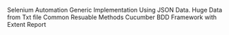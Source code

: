 Selenium Automation
Generic Implementation Using JSON Data.
Huge Data from Txt file
Common Resuable Methods
Cucumber BDD Framework with Extent Report
